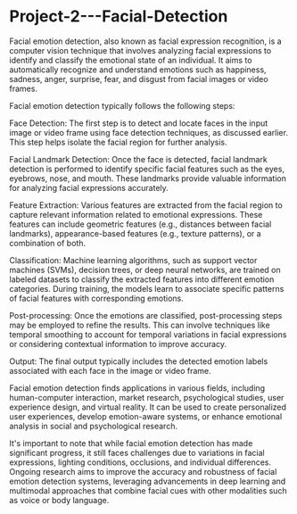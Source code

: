 # Project-2---Facial-Detection
Facial emotion detection, also known as facial expression recognition, is a computer vision technique that involves analyzing facial expressions to identify and classify the emotional state of an individual. It aims to automatically recognize and understand emotions such as happiness, sadness, anger, surprise, fear, and disgust from facial images or video frames.

Facial emotion detection typically follows the following steps:

Face Detection: The first step is to detect and locate faces in the input image or video frame using face detection techniques, as discussed earlier. This step helps isolate the facial region for further analysis.

Facial Landmark Detection: Once the face is detected, facial landmark detection is performed to identify specific facial features such as the eyes, eyebrows, nose, and mouth. These landmarks provide valuable information for analyzing facial expressions accurately.

Feature Extraction: Various features are extracted from the facial region to capture relevant information related to emotional expressions. These features can include geometric features (e.g., distances between facial landmarks), appearance-based features (e.g., texture patterns), or a combination of both.

Classification: Machine learning algorithms, such as support vector machines (SVMs), decision trees, or deep neural networks, are trained on labeled datasets to classify the extracted features into different emotion categories. During training, the models learn to associate specific patterns of facial features with corresponding emotions.

Post-processing: Once the emotions are classified, post-processing steps may be employed to refine the results. This can involve techniques like temporal smoothing to account for temporal variations in facial expressions or considering contextual information to improve accuracy.

Output: The final output typically includes the detected emotion labels associated with each face in the image or video frame.

Facial emotion detection finds applications in various fields, including human-computer interaction, market research, psychological studies, user experience design, and virtual reality. It can be used to create personalized user experiences, develop emotion-aware systems, or enhance emotional analysis in social and psychological research.

It's important to note that while facial emotion detection has made significant progress, it still faces challenges due to variations in facial expressions, lighting conditions, occlusions, and individual differences. Ongoing research aims to improve the accuracy and robustness of facial emotion detection systems, leveraging advancements in deep learning and multimodal approaches that combine facial cues with other modalities such as voice or body language.
